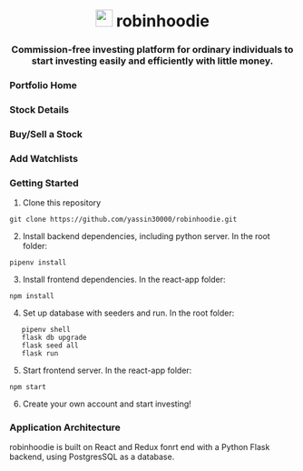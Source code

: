 
<h1 align='center'> <img height="30" src='https://github.com/yassin30000/robinhoodie/assets/117422078/f89e499d-7e70-45b8-a5ef-799c08f7f231' />  robinhoodie</h1>

<h3 align='center'>Commission-free investing platform for ordinary individuals to start investing easily and efficiently with little money.</h3>

<h3>Portfolio Home</h3>

<h3>Stock Details</h3>

<h3>Buy/Sell a Stock</h3>

<h3>Add Watchlists</h3>

### Getting Started

1. Clone this repository

```
git clone https://github.com/yassin30000/robinhoodie.git
```
   
2. Install backend dependencies, including python server. In the root folder:

```
pipenv install
```

3. Install frontend dependencies. In the react-app folder:

```
npm install
```

4.  Set up database with seeders and run. In the root folder:

```
   pipenv shell
   flask db upgrade
   flask seed all
   flask run

```
5. Start frontend server. In the react-app folder:
```
npm start
```

6. Create your own account and start investing!

### Application Architecture

robinhoodie is built on React and Redux fonrt end with a Python Flask backend, using PostgresSQL as a database. 

